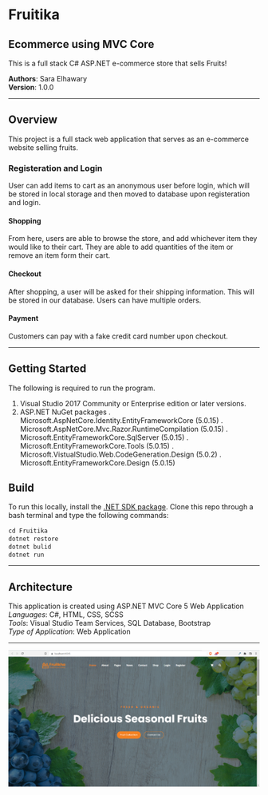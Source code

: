 # Fruitika
Ecommerce using MVC Core
--
This is a full stack C# ASP.NET e-commerce store that sells Fruits!

**Authors**: Sara Elhawary <br />
**Version**: 1.0.0

---
## Overview
This project is a full stack web application that serves as an e-commerce website 
selling fruits. 

### Registeration and Login
User can add items to cart as an anonymous user before login, which will be stored in local storage and then moved to database upon registeration and login.

#### Shopping
From here, users are able to browse the store, and add whichever item they would like 
to their cart. They are able to add quantities of the item or remove an item form 
their cart.

#### Checkout
After shopping, a user will be asked for their shipping information.  This will be 
stored in our database.  Users can have multiple orders.  



#### Payment
Customers can pay with a fake credit card number upon checkout.  


---
## Getting Started
The following is required to run the program.
1. Visual Studio 2017 Community or Enterprise edition or later versions.
2. ASP.NET NuGet packages
  . Microsoft.AspNetCore.Identity.EntityFrameworkCore (5.0.15)
  . Microsoft.AspNetCore.Mvc.Razor.RuntimeCompilation (5.0.15)
  . Microsoft.EntityFrameworkCore.SqlServer (5.0.15)
  . Microsoft.EntityFrameworkCore.Tools (5.0.15)
  . Microsoft.VistualStudio.Web.CodeGeneration.Design (5.0.2)
  . Microsoft.EntityFrameworkCore.Design (5.0.15)

## Build
To run this locally, install the [.NET SDK package](https://www.microsoft.com/net/download/dotnet-core/5).
Clone this repo through a bash terminal and type the following commands:
```
cd Fruitika
dotnet restore
dotnet bulid
dotnet run
```

---
## Architecture
This application is created using ASP.NET MVC Core 5 Web Application <br />
*Languages*: C#, HTML, CSS, SCSS <br />
*Tools*:  Visual Studio Team Services, SQL Database, Bootstrap <br />
*Type of Application*: Web Application <br />

---


![Added Product](screenshots/Landing_page.png)
